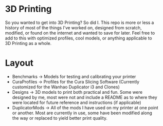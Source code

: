 # 3D Printing

So you wanted to get into 3D Printing? So did I.
This repo is more or less a history of most of the things I've worked on,
designed from scratch, modified, or found on the internet and wanted to save for
later. Feel free to add to this with optimized profiles, cool models, or
anything applicable to 3D Printing as a whole.

# Layout

- Benchmarks -> Models for testing and calibrating your printer
- CuraProfiles -> Profiles for the Cura Slicing Software (Currently customized
  for the Wanhao Duplicator i3 and Clones)
- Designs -> 3D models to print both practical and fun. Some were designed by
  me, most were not and include a README as to where they were located for
  future reference and instructions (if applicable)
- DuplicatorMods -> All of the mods I have used on my printer at one point or
  another. Most are currently in use, some have been modified along the way or
  replaced to yield better print quality.